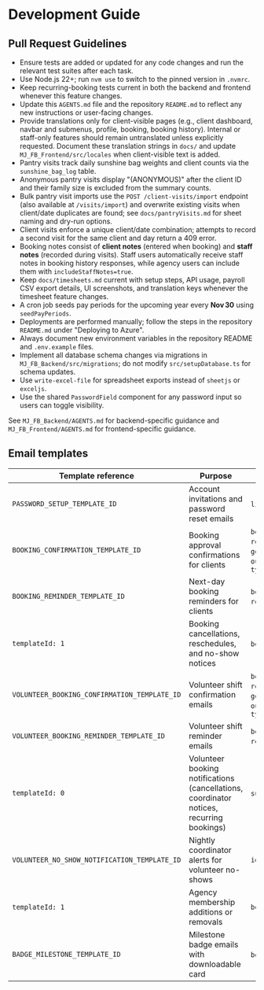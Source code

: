 # Development Guide

## Pull Request Guidelines

- Ensure tests are added or updated for any code changes and run the relevant test suites after each task.
- Use Node.js 22+; run `nvm use` to switch to the pinned version in `.nvmrc`.
- Keep recurring-booking tests current in both the backend and frontend whenever this feature changes.
- Update this `AGENTS.md` file and the repository `README.md` to reflect any new instructions or user-facing changes.
- Provide translations only for client-visible pages (e.g., client dashboard, navbar and submenus, profile, booking, booking history). Internal or staff-only features should remain untranslated unless explicitly requested. Document these translation strings in `docs/` and update `MJ_FB_Frontend/src/locales` when client-visible text is added.
- Pantry visits track daily sunshine bag weights and client counts via the `sunshine_bag_log` table.
- Anonymous pantry visits display "(ANONYMOUS)" after the client ID and their family size is excluded from the summary counts.
- Bulk pantry visit imports use the `POST /client-visits/import` endpoint (also available at `/visits/import`) and overwrite existing visits when client/date duplicates are found; see `docs/pantryVisits.md` for sheet naming and dry-run options.
- Client visits enforce a unique client/date combination; attempts to record a second visit for the same client and day return a 409 error.
- Booking notes consist of **client notes** (entered when booking) and **staff notes** (recorded during visits). Staff users automatically receive staff notes in booking history responses, while agency users can include them with `includeStaffNotes=true`.
- Keep `docs/timesheets.md` current with setup steps, API usage, payroll CSV export details, UI screenshots, and translation keys whenever the timesheet feature changes.
- A cron job seeds pay periods for the upcoming year every **Nov 30** using `seedPayPeriods`.
- Deployments are performed manually; follow the steps in the repository `README.md` under "Deploying to Azure".
- Always document new environment variables in the repository README and `.env.example` files.
- Implement all database schema changes via migrations in `MJ_FB_Backend/src/migrations`; do not modify `src/setupDatabase.ts` for schema updates.
- Use `write-excel-file` for spreadsheet exports instead of `sheetjs` or `exceljs`.
- Use the shared `PasswordField` component for any password input so users can toggle visibility.

See `MJ_FB_Backend/AGENTS.md` for backend-specific guidance and `MJ_FB_Frontend/AGENTS.md` for frontend-specific guidance.

## Email templates

| Template reference | Purpose | Params |
| ------------------- | ------- | ------ |
| `PASSWORD_SETUP_TEMPLATE_ID` | Account invitations and password reset emails | `link`, `token` |
| `BOOKING_CONFIRMATION_TEMPLATE_ID` | Booking approval confirmations for clients | `body`, `cancelLink`, `rescheduleLink`, `googleCalendarLink`, `outlookCalendarLink`, `type` |
| `BOOKING_REMINDER_TEMPLATE_ID` | Next-day booking reminders for clients | `body`, `cancelLink`, `rescheduleLink`, `type` |
| `templateId: 1` | Booking cancellations, reschedules, and no-show notices | `body`, `type` |
| `VOLUNTEER_BOOKING_CONFIRMATION_TEMPLATE_ID` | Volunteer shift confirmation emails | `body`, `cancelLink`, `rescheduleLink`, `googleCalendarLink`, `outlookCalendarLink`, `type` |
| `VOLUNTEER_BOOKING_REMINDER_TEMPLATE_ID` | Volunteer shift reminder emails | `body`, `cancelLink`, `rescheduleLink`, `type` |
| `templateId: 0` | Volunteer booking notifications (cancellations, coordinator notices, recurring bookings) | `subject`, `body` |
| `VOLUNTEER_NO_SHOW_NOTIFICATION_TEMPLATE_ID` | Nightly coordinator alerts for volunteer no-shows | `ids` |
| `templateId: 1` | Agency membership additions or removals | `body` |
| `BADGE_MILESTONE_TEMPLATE_ID` | Milestone badge emails with downloadable card | `body`, `cardUrl` |
